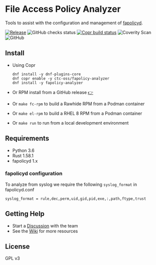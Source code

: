 File Access Policy Analyzer
===

Tools to assist with the configuration and management of [fapolicyd](https://github.com/linux-application-whitelisting/fapolicyd).

[![Release](https://shields.io/github/v/release/ctc-oss/fapolicy-analyzer?color=blue&display_name=tag&sort=semver&label=Release)](https://github.com/ctc-oss/fapolicy-analyzer/releases)
![GitHub checks status](https://img.shields.io/github/checks-status/ctc-oss/fapolicy-analyzer/master?label=CI)
[![Copr build status](https://img.shields.io/badge/dynamic/json?color=B87333&label=Copr&query=builds.latest.state&url=https%3A%2F%2Fcopr.fedorainfracloud.org%2Fapi_3%2Fpackage%3Fownername%3Dctc-oss%26projectname%3Dfapolicy-analyzer%26packagename%3Dfapolicy-analyzer%26with_latest_build%3DTrue)](https://copr.fedorainfracloud.org/coprs/ctc-oss/fapolicy-analyzer/package/fapolicy-analyzer/)
![Coverity Scan](https://img.shields.io/coverity/scan/26261?label=Coverity)
![GitHub](https://img.shields.io/github/license/ctc-oss/fapolicy-analyzer?color=red&label=License)

## Install

- Using Copr

    ```text
    dnf install -y dnf-plugins-core
    dnf copr enable -y ctc-oss/fapolicy-analyzer
    dnf install -y fapolicy-analyzer
    ```
- Or RPM install from a GitHub release [:point_right:](https://github.com/ctc-oss/fapolicy-analyzer/releases/latest)
- Or `make fc-rpm` to build a Rawhide RPM from a Podman container
- Or `make el-rpm` to build a RHEL 8 RPM from a Podman container
- Or `make run` to run from a local development environment

## Requirements

- Python 3.6
- Rust 1.58.1
- fapolicyd 1.x

### fapolicyd configuration

To analyze from syslog we require the following `syslog_format` in fapolicyd.conf
```
syslog_format = rule,dec,perm,uid,gid,pid,exe,:,path,ftype,trust
```

## Getting Help

- Start a [Discussion](https://github.com/ctc-oss/fapolicy-analyzer/discussions) with the team
- See the [Wiki](https://github.com/ctc-oss/fapolicy-analyzer/wiki) for more resources

## License

GPL v3
